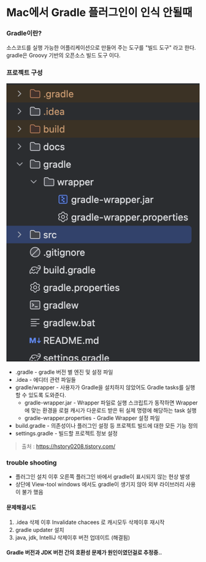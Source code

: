 # Mac에서 Gradle 플러그인이 인식 안될때

### Gradle이란?
소스코드를 실행 가능한 어플리케이션으로 만들어 주는 도구를 "빌드 도구" 라고 한다.
gradle은 Groovy 기반의 오픈소스 빌드 도구 이다.

### 프로젝트 구성
![](https://github.com/KWAK-JINHO/TIL/blob/main/Tools/img/gradle_recognition_issue2.png)
- .gradle - gradle 버전 별 엔진 및 설정 파일
- .idea - 에디터 관련 파일들
- gradle/wrapper - 사용자가 Gradle을 설치하지 않았어도 Gradle tasks를 실행할 수 있도록 도와준다.
  - gradle-wrapper.jar - Wrapper 파일로 실행 스크립트가 동작하면 Wrapper에 맞는 환경을 로컬 캐시가 다운로드 받은 뒤 실제 명령에 해당하는 task 실행
  - gradle-wrapper.properties - Gradle Wrapper 설정 파일
- build.gradle - 의존성이나 플러그인 설정 등 프로젝트 빌드에 대한 모든 기능 정의
- settings.gradle - 빌드할 프로젝트 정보 설정
> 출처 : https://hstory0208.tistory.com/

### trouble shooting
- 플러그인 설치 이후 오른쪽 플러그인 바에서 gradle이 표시되지 않는 현상 발생
- 상단에 View-tool windows 에서도 gradle이 생기지 않아 외부 라이브러리 사용이 불가 했음

#### 문제해결시도
1. .idea 삭제 이후 Invalidate chacees 로 캐시모두 삭제이후 재시작
2. gradle updater 설치
3. java, jdk, IntelliJ 삭제이후 버전 업데이트 (해결됨)

#### Gradle 버전과 JDK 버전 간의 호환성 문제가 원인이였던걸로 추정중..